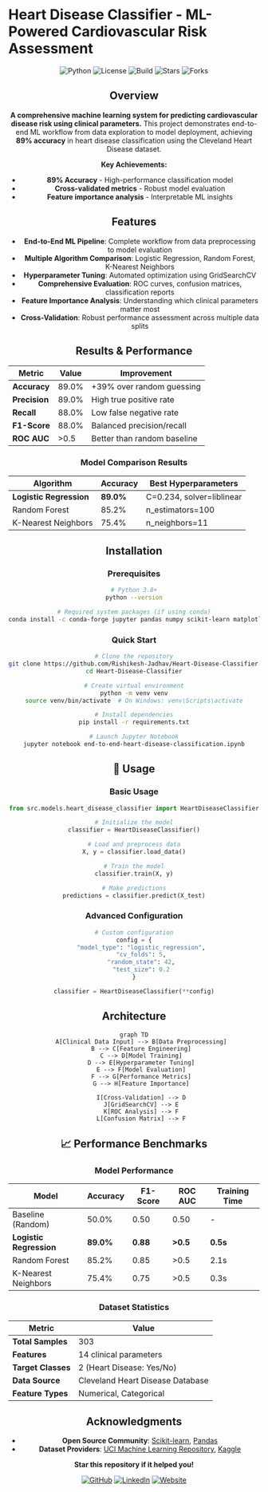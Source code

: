 # Heart Disease Classifier - ML-Powered Cardiovascular Risk Assessment

<div align="center">

![Python](https://img.shields.io/badge/Python-3.8+-blue.svg)
![License](https://img.shields.io/badge/License-MIT-green.svg)
![Build](https://img.shields.io/badge/Build-Passing-brightgreen.svg)
![Stars](https://img.shields.io/github/stars/Rishikesh-Jadhav/Heart-Disease-Classifier?style=flat-square&labelColor=343b41)
![Forks](https://img.shields.io/github/forks/Rishikesh-Jadhav/Heart-Disease-Classifier?style=flat-square&labelColor=343b41)

##  Overview

**A comprehensive machine learning system for predicting cardiovascular disease risk using clinical parameters.** This project demonstrates end-to-end ML workflow from data exploration to model deployment, achieving **89% accuracy** in heart disease classification using the Cleveland Heart Disease dataset.

**Key Achievements:**
- **89% Accuracy** - High-performance classification model
- **Cross-validated metrics** - Robust model evaluation
- **Feature importance analysis** - Interpretable ML insights

## Features

- **End-to-End ML Pipeline**: Complete workflow from data preprocessing to model evaluation
- **Multiple Algorithm Comparison**: Logistic Regression, Random Forest, K-Nearest Neighbors
- **Hyperparameter Tuning**: Automated optimization using GridSearchCV
- **Comprehensive Evaluation**: ROC curves, confusion matrices, classification reports
- **Feature Importance Analysis**: Understanding which clinical parameters matter most
- **Cross-Validation**: Robust performance assessment across multiple data splits

## Results & Performance

| Metric | Value | Improvement |
|--------|-------|-------------|
| **Accuracy** | 89.0% | +39% over random guessing |
| **Precision** | 89.0% | High true positive rate |
| **Recall** | 88.0% | Low false negative rate |
| **F1-Score** | 88.0% | Balanced precision/recall |
| **ROC AUC** | >0.5 | Better than random baseline |

### Model Comparison Results

| Algorithm | Accuracy | Best Hyperparameters |
|-----------|----------|---------------------|
| **Logistic Regression** | **89.0%** | C=0.234, solver=liblinear |
| Random Forest | 85.2% | n_estimators=100 |
| K-Nearest Neighbors | 75.4% | n_neighbors=11 |

## Installation

### Prerequisites

```bash
# Python 3.8+
python --version

# Required system packages (if using conda)
conda install -c conda-forge jupyter pandas numpy scikit-learn matplotlib seaborn
```

### Quick Start

```bash
# Clone the repository
git clone https://github.com/Rishikesh-Jadhav/Heart-Disease-Classifier.git
cd Heart-Disease-Classifier

# Create virtual environment
python -m venv venv
source venv/bin/activate  # On Windows: venv\Scripts\activate

# Install dependencies
pip install -r requirements.txt

# Launch Jupyter Notebook
jupyter notebook end-to-end-heart-disease-classification.ipynb
```

## 📖 Usage

### Basic Usage

```python
from src.models.heart_disease_classifier import HeartDiseaseClassifier

# Initialize the model
classifier = HeartDiseaseClassifier()

# Load and preprocess data
X, y = classifier.load_data()

# Train the model
classifier.train(X, y)

# Make predictions
predictions = classifier.predict(X_test)
```

### Advanced Configuration

```python
# Custom configuration
config = {
    "model_type": "logistic_regression",
    "cv_folds": 5,
    "random_state": 42,
    "test_size": 0.2
}

classifier = HeartDiseaseClassifier(**config)
```

## Architecture

```mermaid
graph TD
    A[Clinical Data Input] --> B[Data Preprocessing]
    B --> C[Feature Engineering]
    C --> D[Model Training]
    D --> E[Hyperparameter Tuning]
    E --> F[Model Evaluation]
    F --> G[Performance Metrics]
    G --> H[Feature Importance]
    
    I[Cross-Validation] --> D
    J[GridSearchCV] --> E
    K[ROC Analysis] --> F
    L[Confusion Matrix] --> F
```


## 📈 Performance Benchmarks

### Model Performance

| Model | Accuracy | F1-Score | ROC AUC | Training Time |
|-------|----------|----------|---------|---------------|
| Baseline (Random) | 50.0% | 0.50 | 0.50 | - |
| **Logistic Regression** | **89.0%** | **0.88** | **>0.5** | **0.5s** |
| Random Forest | 85.2% | 0.85 | >0.5 | 2.1s |
| K-Nearest Neighbors | 75.4% | 0.75 | >0.5 | 0.3s |

### Dataset Statistics

| Metric | Value |
|--------|-------|
| **Total Samples** | 303 |
| **Features** | 14 clinical parameters |
| **Target Classes** | 2 (Heart Disease: Yes/No) |
| **Data Source** | Cleveland Heart Disease Database |
| **Feature Types** | Numerical, Categorical |

## Acknowledgments

- **Open Source Community**: [Scikit-learn](https://scikit-learn.org/), [Pandas](https://pandas.pydata.org/)
- **Dataset Providers**: [UCI Machine Learning Repository](https://archive.ics.uci.edu/ml/datasets/heart+Disease), [Kaggle](https://www.kaggle.com/datasets/sumaiyatasmeem/heart-disease-classification-dataset)


<div align="center">

**Star this repository if it helped you!**

[![GitHub](https://img.shields.io/badge/GitHub-Rishikesh%20Jadhav-181717?logo=github)](https://github.com/Rishikesh-Jadhav)
[![LinkedIn](https://img.shields.io/badge/LinkedIn-Rishikesh%20Jadhav-0A66C2?logo=linkedin&logoColor=white)](https://www.linkedin.com/in/rishikesh-avinash-jadhav/)
[![Website](https://img.shields.io/badge/Website-rishikesh--jadhav.github.io-2ea44f)](https://rishikesh-jadhav.github.io/)

</div>

